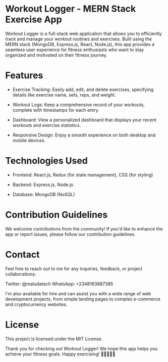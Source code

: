 # Workout Logger - MERN Stack Exercise App
Workout Logger is a full-stack web application that allows you to efficiently track and manage your workout routines and exercises. Built using the MERN stack (MongoDB, Express.js, React, Node.js), this app provides a seamless user experience for fitness enthusiasts who want to stay organized and motivated on their fitness journey.
# Features
- Exercise Tracking: Easily add, edit, and delete exercises, specifying details like exercise name, sets, reps, and weight.

- Workout Logs: Keep a comprehensive record of your workouts, complete with timestamps for each entry.

- Dashboard: View a personalized dashboard that displays your recent workouts and exercise statistics.

- Responsive Design: Enjoy a smooth experience on both desktop and mobile devices.

# Technologies Used
- Frontend: React.js, Redux (for state management), CSS (for styling)

- Backend: Express.js, Node.js

- Database: MongoDB (NoSQL)

# Contribution Guidelines
We welcome contributions from the community! If you'd like to enhance the app or report issues, please follow our contribution guidelines.

# Contact
Feel free to reach out to me for any inquiries, feedback, or project collaborations:

  Twitter: @maludatech
  WhatsApp: +2348163887385

I'm also available for hire and can assist you with a wide range of web development projects, from simple landing pages to complex e-commerce and cryptocurrency websites.

# License

This project is licensed under the MIT License.

Thank you for checking out Workout Logger! We hope this app helps you achieve your fitness goals. Happy exercising! 💪🏋️‍♀️🏋️‍♂️
